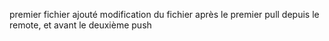 premier fichier ajouté
modification du fichier après le premier pull depuis le remote, et avant le deuxième push